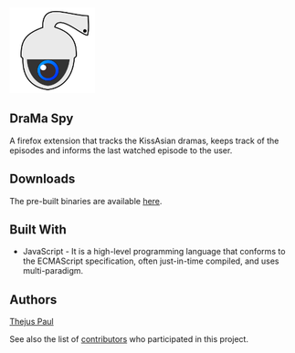 <img src="/icons/DraMa-Spy.svg" alt="DraMa Spy Icon" width="150"/>

## DraMa Spy
A firefox extension that tracks the KissAsian dramas, keeps track of the episodes and informs the last watched episode to the user.

## Downloads

The pre-built binaries are available [here](https://github.com/Thejus-Paul/DraMa-Spy/releases/tag/v1.0).

## Built With

* JavaScript - It is a high-level programming language that conforms to the ECMAScript specification, often just-in-time compiled, and uses multi-paradigm.

## Authors

[Thejus Paul](https://github.com/Thejus-Paul)

See also the list of [contributors](https://github.com/thejus-paul/drama-spy/graphs/contributors) who participated in this project.
